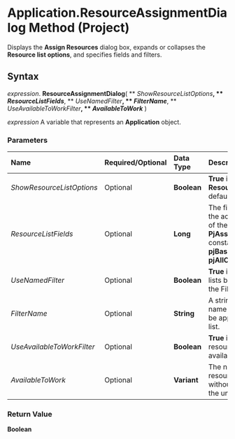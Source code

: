 
# Application.ResourceAssignmentDialog Method (Project)

Displays the  **Assign Resources** dialog box, expands or collapses the **Resource list options**, and specifies fields and filters.


## Syntax

 _expression_. **ResourceAssignmentDialog**( ** _ShowResourceListOptions_**, ** _ResourceListFields_**, ** _UseNamedFilter_**, ** _FilterName_**, ** _UseAvailableToWorkFilter_**, ** _AvailableToWork_** )

 _expression_ A variable that represents an **Application** object.


### Parameters



|**Name**|**Required/Optional**|**Data Type**|**Description**|
|:-----|:-----|:-----|:-----|
| _ShowResourceListOptions_|Optional|**Boolean**|**True** if Project expands the **Resource list options**. The default value is  **False**.|
| _ResourceListFields_|Optional|**Long**|The fields listing data from the active project. Can be one of the following  **PjAssignResourcesListFields** constants: **pjAllColumns** or **pjBasic**. The default value is **pjAllColumns**.|
| _UseNamedFilter_|Optional|**Boolean**|**True** if Project filters resource lists by the filter specified in the FilterName argument.|
| _FilterName_|Optional|**String**|A string representing the name of the resource filter to be applied to the resource list.|
| _UseAvailableToWorkFilter_|Optional|**Boolean**|**True** if Project filters the resource list by a resource's availability to work.|
| _AvailableToWork_|Optional|**Variant**|The number of hours a resource is available to work, without the letter indicating the units.|

### Return Value

 **Boolean**

